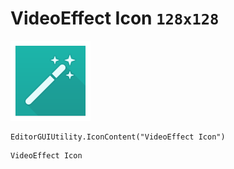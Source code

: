 # VideoEffect Icon `128x128`
<img src="/img/VideoEffect%20Icon.png" width=128 height=128>

``` CSharp
EditorGUIUtility.IconContent("VideoEffect Icon")
```
```
VideoEffect Icon
```
